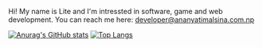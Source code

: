 Hi! My name is Lite and I'm intressted in software, game and web development.
You can reach me here: developer@ananyatimalsina.com.np

[![Anurag's GitHub stats](https://github-readme-stats.vercel.app/api?username=ananyatimalsina&count_private=true&show_icons=true&theme=dark)](https://github.com/anuraghazra/github-readme-stats)
[![Top Langs](https://github-readme-stats.vercel.app/api/top-langs/?username=ananyatimalsina&langs_count=8&theme=dark&layout=compact)](https://github.com/anuraghazra/github-readme-stats)
